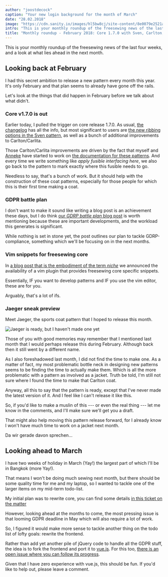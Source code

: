 ```yaml
---
author: "joostdecock"
caption: "Your new login background for the month of March"
date: "28.02.2018"
image: "https://cdn.sanity.io/images/hl5bw8cj/site-content/8e0079e2521a2bf71545d736a2549180902c0d50-1980x1311.jpg"
intro: "This is your monthly roundup of the freesewing news of the last four weeks, and a look at what lies ahead in the next month."
title: "Monthly roundup - February 2018: Core 1.7.0 with Sven, Carlton, and Carlita improvements. Plus GDRP, vim, and Jaeger"
---
```


This is your monthly roundup of the freesewing news of the last four weeks, and a look at what lies ahead in the next month.

## Looking back at February

I had this secret ambition to release a new pattern every month this year. It's only February and that plan seems to already have gone off the rails.

Let's look at the things that did happen in February before we talk about what didn't.

### Core v1.7.0 is out

Earlier today, I pulled the trigger on core release 1.7.0. As usual, [the changelog](https://github.com/freesewing/core/blob/develop/CHANGELOG.md#170) has all the info, but most significant to users are [the new ribbing options in the Sven pattern](/docs/patterns/sven/options#ribbing), as well as a bunch of additional improvements to Carlton/Carlita.

Those Carlton/Carlita improvements are driven by the fact that myself and [Anneke](/showcase/maker/annekecaramin) have started to work on [the documentation for these patterns](/docs/patterns/carlton/). And every time we write something like *apply fusible interfacing here*, we also go back to the pattern to mark exactly where this fusible needs to go.

Needless to say, that's a bunch of work. But it should help with the construction of these coat patterns, especially for those people for which this is their first time making a coat.

### GDPR battle plan

I don't want to make it sound like writing a blog post is an achievement these days, but I do think [our *GDRP battle plan* blog post](/blog/gdpr-plan) is worth mentioning because these are important developments, and the workload this generates is significant.

While nothing is set in stone yet, the post outlines our plan to tackle GDRP-compliance, something which we'll be focusing on in the next months.


### Vim snippets for freesewing core

In [a blog post that is the embodiment of the term *niche*](/blog/core-vim-snippets) we announced the availability of a vim plugin that provides freesewing core specific snippets.

Essentially, IF you want to develop patterns and IF you use the vim editor, these are for you.

Arguably, that's a lot of ifs.

### Jaeger sneak preview

Meet Jaeger, the sports coat pattern that I hoped to release this month.

![Jaeger is ready, but I haven't made one yet](jaeger.png")

Those of you with good memories may remember that I mentioned last month that I would perhaps release this during February. Although back then it still went by a different name.

As I also foreshadowed last month, I did not find the time to make one. As a matter of fact, my most problematic bottle neck in designing new patterns seems to be finding the time to actually make them. Which is all the more problematic with a pattern as involved as a jacket. Truth be told, I'm still not sure where I found the time to make that Carlton coat.

Anyway, all this to say that the pattern is ready, except that I've never made the latest version of it. And I feel like I can't release it like this.

So, if you'd like to make a muslin of this --- or even the real thing --- let me know in the comments, and I'll make sure we'll get you a draft.

That might also help moving this pattern release forward, for I already know I won't have much time to work on a jacket next month.

Da wir gerade davon sprechen...

## Looking ahead to March

I have two weeks of holiday in March (Yay!) the largest part of which I'll be in Bangkok (more Yay!).

That means I won't be doing much sewing next month, but there should be some quality time for me and my laptop, so I wanted to tackle one of the larger items on my mid-term todo-list.

My initial plan was to rewrite core, you can find some details [in this ticket on the matter](https://github.com/freesewing/core/issues/236)

However, looking ahead at the months to come, the most pressing issue is that looming GDPR deadline in May which will also require a lot of work.

So, I figured it would make more sense to tackle another thing on the todo list of lofty goals: rewrite the frontend.

Rather than add yet another pile of jQuery code to handle all the GDPR stuff, the idea is to fork the frontend and port it to [vue.js](https://vuejs.org/). For this too, [there is an open issue where you can follow its progress](https://github.com/freesewing/site/issues/311).

Given that I have zero experience with vue.js, this should be fun. If you'd like to help out, please leave a comment.

